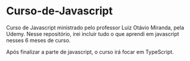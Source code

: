# Curso-de-Javascript

Curso de Javascript ministrado pelo professor Luiz Otávio Miranda, pela Udemy.
Nesse repositório, irei incluir tudo o que aprendi em javascript nesses 6 meses de curso.

Após finalizar a parte de javascript, o curso irá focar em TypeScript.
